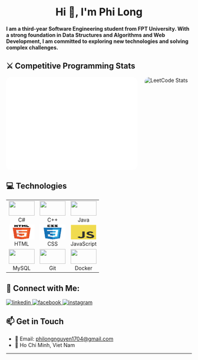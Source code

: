 <!-- 🔥 Title -->
<!-- 👨‍💻 About Me -->
<h1 align="center">Hi 👋, I'm Phi Long</h1>
<h4>
  I am a third-year Software Engineering student from FPT University.  
  With a strong foundation in Data Structures and Algorithms and Web Development,  
  I am committed to exploring new technologies and solving complex challenges.
</h4>

<!-- ⚔️ Competitive Programming Stats -->
<h2>⚔️ Competitive Programming Stats</h2>
<p style="display: flex; gap: 20px; flex-wrap: wrap;">
  <img
    src="https://raw.githubusercontent.com/PhiLong1st/cf-stats/main/output/light_card.svg#gh-dark-mode-only"
    alt="Codeforces Stats"
    style="height: 18em; width: auto; border-radius: 12px;"
  />
  <img
    src="https://leetcard.jacoblin.cool/KoKoDuDu?theme=dark&font=Asap&ext=contest"
    alt="LeetCode Stats"
    style="height: 18em; width: auto; border-radius: 12px;"
  />
</p>

<!-- 💻 Technologies -->
<h2>💻 Technologies</h2>
<table>
  <tr>
    <td align="center">
      <img src="https://static.cdnlogo.com/logos/c/27/c.svg" width="70" height="40" /><br/>C#
    </td>
    <td align="center">
      <img src="https://upload.wikimedia.org/wikipedia/commons/1/18/ISO_C%2B%2B_Logo.svg" width="70" height="40" /><br/>C++
    </td>
    <td align="center">
      <img src="https://www.vectorlogo.zone/logos/java/java-ar21.svg" width="70" height="40" /><br/>Java
    </td>
  </tr>
  <tr>
    <td align="center">
      <img src="https://raw.githubusercontent.com/devicons/devicon/master/icons/html5/html5-original-wordmark.svg" width="70" height="40" /><br/>HTML
    </td>
    <td align="center">
      <img src="https://raw.githubusercontent.com/devicons/devicon/master/icons/css3/css3-original-wordmark.svg" width="70" height="40" /><br/>CSS
    </td>
    <td align="center">
      <img src="https://raw.githubusercontent.com/devicons/devicon/master/icons/javascript/javascript-original.svg" width="70" height="40" /><br/>JavaScript
    </td>
  </tr>
  <tr>
    <td align="center">
      <img src="https://www.vectorlogo.zone/logos/mysql/mysql-ar21.svg" width="70" height="40" /><br/>MySQL
    </td>
    <td align="center">
      <img src="https://cdn.jsdelivr.net/gh/devicons/devicon/icons/git/git-original.svg" width="70" height="40" /><br/>Git
    </td>
    <td align="center">
      <img src="https://www.vectorlogo.zone/logos/docker/docker-icon.svg" width="70" height="40" /><br/>Docker
    </td>
  </tr>
</table>

<!-- 🔗 Connect with Me -->
<h2>🔗 Connect with Me:</h2>
<p>
  <a href="https://www.linkedin.com/in/philongnguyen1704/" target="blank">
    <img src="https://raw.githubusercontent.com/rahuldkjain/github-profile-readme-generator/master/src/images/icons/Social/linked-in-alt.svg" alt="linkedin" height="30" width="40" />
  </a>
  <a href="https://www.facebook.com/nguyen.phi.long.706830" target="blank">
    <img src="https://raw.githubusercontent.com/rahuldkjain/github-profile-readme-generator/master/src/images/icons/Social/facebook.svg" alt="facebook" height="30" width="40" />
  </a>
  <a href="https://www.instagram.com/abhishek01.exe/" target="blank">
    <img src="https://raw.githubusercontent.com/rahuldkjain/github-profile-readme-generator/master/src/images/icons/Social/instagram.svg" alt="instagram" height="30" width="40" />
  </a>
</p>

<!-- 📫 Contact Info -->
<h2>📫 Get in Touch</h2>
<ul>
  <li>📧 Email: <a href="mailto:philongnguyen1704@gmail.com">philongnguyen1704@gmail.com</a></li>
  <li>📍 Ho Chi Minh, Viet Nam</li>
</ul>

<hr/>
